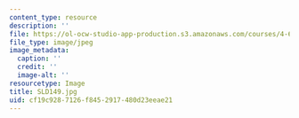 ```yaml
---
content_type: resource
description: ''
file: https://ol-ocw-studio-app-production.s3.amazonaws.com/courses/4-614-religious-architecture-and-islamic-cultures-fall-2002/cf19c9287126f8452917480d23eeae21_SLD149.jpg
file_type: image/jpeg
image_metadata:
  caption: ''
  credit: ''
  image-alt: ''
resourcetype: Image
title: SLD149.jpg
uid: cf19c928-7126-f845-2917-480d23eeae21
---
```

